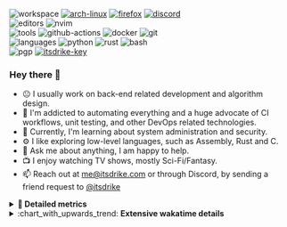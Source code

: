![workspace](https://img.shields.io/static/v1?label=&message=workspace:&color=555&style=flat-square)
[![arch-linux](https://img.shields.io/static/v1?logo=arch-linux&label=&message=Arch%20Linux&color=111&logoColor=AAA&style=flat-square)](https://archlinux.org)
[![firefox](https://img.shields.io/static/v1?logo=firefox-browser&label=&message=Firefox&color=111&logoColor=AAA&style=flat-square)](https://mozilla.org/en-US/firefox/)
[![discord](https://img.shields.io/static/v1?logo=discord&label=&message=Discord&color=111&logoColor=AAA&style=flat-square)](https://s.itsdrike.com/discord)
<br>
![editors](https://img.shields.io/static/v1?label=&message=editors:&color=555&style=flat-square)
![nvim](https://img.shields.io/static/v1?logo=neovim&label=&message=NeoVim&color=111&logoColor=AAA&style=flat-square)
<br>
![tools](https://img.shields.io/static/v1?label=&message=tools:&color=555&style=flat-square)
![github-actions](https://img.shields.io/static/v1?logo=github-actions&label=&message=github%20actions&color=111&logoColor=AAA&style=flat-square)
![docker](https://img.shields.io/static/v1?logo=docker&label=&message=docker&color=111&logoColor=AAA&style=flat-square)
![git](https://img.shields.io/static/v1?logo=git&label=&message=git&color=111&logoColor=AAA&style=flat-square)
<br>
![languages](https://img.shields.io/static/v1?label=&message=languages:&color=555&style=flat-square)
![python](https://img.shields.io/static/v1?logo=python&label=&message=python&color=111&logoColor=AAA&style=flat-square&link=)
![rust](https://img.shields.io/static/v1?logo=rust&label=&message=rust&color=111&logoColor=AAA&style=flat-square)
![bash](https://img.shields.io/static/v1?logo=gnu-bash&label=&message=bash&color=111&logoColor=AAA&style=flat-square)
<br>
![pgp](https://img.shields.io/static/v1?label=&message=pgp:&color=555&style=flat-square)
[![itsdrike-key](https://img.shields.io/static/v1?logo=gnuprivacyguard&label=&message=0xFA2745890B7048C0&color=111&logoColor=AAA&style=flat-square)](https://s.itsdrike.com/pgp)

<!-- Load profile visitor count, but don't display it, keep it as a private stat, no need to show off (888)-->
[](https://visitor-badge.glitch.me/badge?page_id=ItsDrike.ItsDrike)

### Hey there 👋

- :neutral_face: I usually work on back-end related development and algorithm design.
- :man: I'm addicted to automating everything and a huge advocate of CI workflows, unit testing, and other DevOps related technologies.
- :seedling: Currently, I'm learning about system administration and security.
- :gear: I like exploring low-level languages, such as Assembly, Rust and C.
- :speech_balloon: Ask me about anything, I am happy to help.
- :tv: I enjoy watching TV shows, mostly Sci-Fi/Fantasy.
- :mailbox: Reach out at [me@itsdrike.com](mailto:me@itsdrike.com) or through Discord, by sending a friend request to [@itsdrike](https://s.itsdrike.com/discord)

<details>
 <summary> <b>📌 Detailed metrics</b></summary>
 
 <table>
  <tr>
    <th>🙋 Profile Details</th>
    <th>🧮 Repositories traffic</th>
  </tr>
  <tr>
   <td>
     <img alt="" width="400" src="https://github.com/ItsDrike/ItsDrike/blob/master/metrics/profile.svg">
   </td>
   <td>
     <img alt="" width="400" src="https://github.com/ItsDrike/ItsDrike/blob/master/metrics/repositories.svg">
   </td>
  </tr>
  <tr>
    <th>📅 Isometric commit calendar</th>
    <th>🈷️ Most used languages</th>
  </tr>
  <tr>
    <td align="center">
      <img alt="" width="400" src="https://github.com/ItsDrike/ItsDrike/blob/master/metrics/isocalendar.svg">
    </td>
    <td>
      <img alt="" width="400" src="https://github.com/ItsDrike/ItsDrike/blob/master/metrics/languages.svg">
    </td>
  </tr>
  <tr>
   <th>♐ Code snippet of the day</th>
   <th>🌟 Recently starred repositories</th>
  </tr>
  <tr>
   <td align="center">
    <img alt="" width="400" src="https://github.com/ItsDrike/ItsDrike/blob/master/metrics/code_snippet.svg">
   </td>
   <td align="center">
    <img alt="" width="400" src="https://github.com/ItsDrike/ItsDrike/blob/master/metrics/starred_repos.svg">
   </td>
  </tr>
  <tr>
    <th>💡 Coding habits</th>
    <th>⏰ WakaTime plugin</th>
  </tr>
  <tr>
   <td align="center">
    <img alt="" width="400" src="https://github.com/ItsDrike/ItsDrike/blob/master/metrics/habits.svg">
   </td>
   <td align="center">
     <img alt="" width="400" src="https://github.com/ItsDrike/ItsDrike/blob/master/metrics/wakatime.svg">
   </td>
  </tr>
 </table>
</details>

<details>
 <summary>:chart_with_upwards_trend: <b>Extensive wakatime details</b></summary>
 
<!--START_SECTION:waka-->
**I'm a Night 🦉** 

```text
🌞 Morning                1040 commits        ██░░░░░░░░░░░░░░░░░░░░░░░   07.53 % 
🌆 Daytime                4378 commits        ████████░░░░░░░░░░░░░░░░░   31.70 % 
🌃 Evening                5459 commits        ██████████░░░░░░░░░░░░░░░   39.53 % 
🌙 Night                  2934 commits        █████░░░░░░░░░░░░░░░░░░░░   21.24 % 
```
📅 **I'm Most Productive on Monday** 

```text
Monday                   2454 commits        ████░░░░░░░░░░░░░░░░░░░░░   17.77 % 
Tuesday                  1928 commits        ███░░░░░░░░░░░░░░░░░░░░░░   13.96 % 
Wednesday                2186 commits        ████░░░░░░░░░░░░░░░░░░░░░   15.83 % 
Thursday                 1879 commits        ███░░░░░░░░░░░░░░░░░░░░░░   13.61 % 
Friday                   1611 commits        ███░░░░░░░░░░░░░░░░░░░░░░   11.66 % 
Saturday                 1658 commits        ███░░░░░░░░░░░░░░░░░░░░░░   12.00 % 
Sunday                   2095 commits        ████░░░░░░░░░░░░░░░░░░░░░   15.17 % 
```


📊 **This Week I Spent My Time On** 

```text
💬 Programming Languages: 
Markdown                 1 hr 18 mins        ███████░░░░░░░░░░░░░░░░░░   27.79 % 
TOML                     1 hr 15 mins        ███████░░░░░░░░░░░░░░░░░░   26.63 % 
YAML                     56 mins             █████░░░░░░░░░░░░░░░░░░░░   20.07 % 
Python                   37 mins             ███░░░░░░░░░░░░░░░░░░░░░░   13.21 % 
conf                     13 mins             █░░░░░░░░░░░░░░░░░░░░░░░░   04.79 % 

🔥 Editors: 
Neovim                   4 hrs 43 mins       █████████████████████████   100.00 % 

💻 Operating System: 
Linux                    4 hrs 43 mins       █████████████████████████   100.00 % 
```

**I Mostly Code in Python** 

```text
Python                   55 repos            ███████████████░░░░░░░░░░   61.80 % 
TypeScript               6 repos             ██░░░░░░░░░░░░░░░░░░░░░░░   06.74 % 
C#                       3 repos             █░░░░░░░░░░░░░░░░░░░░░░░░   03.37 % 
Zig                      1 repo              ░░░░░░░░░░░░░░░░░░░░░░░░░   01.12 % 
GDScript                 1 repo              ░░░░░░░░░░░░░░░░░░░░░░░░░   01.12 % 
```




 Last Updated on 30/08/2025 01:58:46 UTC
<!--END_SECTION:waka-->

</details>
